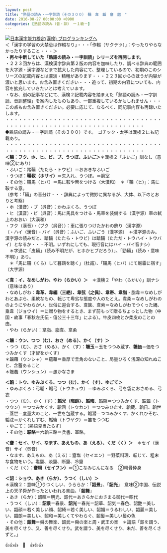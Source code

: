 ```yaml
---
layout: post
title: "熟語の読み・一字訓読（その３００）　鞴　韋　韜　齏　韶　"
date: 2016-08-27 00:00:00 +0900
categories: [熟語の読み（音・訓）　ー１級－]
---
```


[![](/syuusyuu9701/assets/images/熟語の読み・一字訓読（その３００）-鞴-韋-韜-齏-韶--br_c_3028_1.gif)](http://blog.with2.net/link.php?1659096:3028 "日本漢字能力検定(漢検) ブログランキングへ")[日本漢字能力検定(漢検) ブログランキングへ](http://blog.with2.net/link.php?1659096:3028)  
＜「漢字の学習の大禁忌は作輟なり」・・・「作輟（サクテツ）」：やったりやらなかったりすること・・・＞  
**・再々中断していた「熟語の読み・一字訓読」シリーズを再開します。**  
・２２３回からは、漢検漢字辞典第２版の内容を加味したり、調べる辞典の範囲を大字源・漢字源などまで拡大した内容にて、整理しているので、初期のこのシリーズの記載内容とは濃淡・精粗があります・・・２２３回からのほうが内容が濃いと思います。お含み置きください・・・追って、初期の内容についても、内容を拡充していきたいとは考えています。  
・なお、別の記事などにて、漢検２記載内容を踏まえた「熟語の読み・一字訓読、音訓整理」を案内したものもあり、一部重複しているかもしれません・・・この点もお含み置きください。必要に応じて、なるべく、同記事内容も再録いたします。  
・・・・・・・・・・・・・・・・・・・・・・・・・・・・・・・・・・・・・・・・・・・・・・・・・・・・・・・・・・・・・・・・・・・・  
●熟語の読み・一字訓読（その３００）です。　ゴチック・太字は漢検２にも記載あり。  
・・・・・・・・・・・・・・・・・・・・・・・・・・・・・・・・・・・・・・・・・・・・・・・・・・・・・・・・・・・・・・・・・・・・  
**＜鞴：フク、ホ、ヒ、ビ、ブ、うつぼ、ふいご＞**＊漢検２「ふいご」訓なし（意味②にあり）  
・ふいご：踏鞴（たたら・トウビ）＝おおきなふいご  
・うつぼ：**鞴靫（ホサイ）**＝矢入れ、うつぼ。＝箭󠄀室  
・その他：鞴馬（ヒバ）＝馬に鞍や轡をつける（大漢和）　＊「鞴（ヒ）」：馬に鞍する意。  
（参考：「鞴」の音分け・・・辞典によって微妙に異なるが、大体、以下のとおりと考察）  
・ホ（漢音）・ブ（呉音）：かわぶくろ、うつぼ  
・ヒ（漢音）・ビ（呉音）：馬に馬具をつける・馬車を装備する（漢字源）車の軾上のおおい（大漢和）  
・フク（漢音）・（ブク（呉音））：車に張りつけたかわの飾り（漢字源）  
（・ハイ（漢音）・バイ（呉音）：ふいご、ふいごう（漢字源）　←漢字源のみ。漢字源の読みだと、踏鞴（たたら・トウビ）は踏鞴（たただ・トウハイ・トウバイ）となるか・・・不明。いずれにしても、現行音にはハイ・バイ音ナシ）  
　＊字通に「皮鞴」（読み不明だが、ヒホかヒブだろう）」、「勁鞴」（読み・意味不明）」あり。  
　＊「馬に鞴（くら）して暮鶏を聴く」（杜甫）、「鞴馬（ヒバ）にて厳霜に宿す」（大字源）  
  
**＜韋：イ、なめしがわ、やわ（らかい）＞**　＊漢検２「やわ（らかい）」訓ナシ（意味はあり）  
・なめしがわ：**韋革、韋編（三絶）、韋弦（之佩）、韋帯、韋脂**・脂韋＝なめしがわとあぶら、柔軟なもの、転じて卑劣な態度や人のたとえ。韋柔＝なめしがわののようにやわらかい、世俗に迎合する、韋篋、韋索＝なめしがわでつくった縄、乗韋（ジョウイ）＝に贈り物をするとき、まず前もって贈るちょっとした物（中国・故事「春秋左氏伝・僖公三十三年」による）。牛皮四枚とか柔皮のことの由。  
・やわ（らかい）：韋脂、脂韋、韋柔  
  
**＜韞：ウン、つつ（む）、おさ（める）、かく（す）＞**  
・つつ（む）、おさ（める）、かく（す）：**韞玉**＝玉をつつみ蔵す、**韞価**＝価をつつみかくす（才智をかくす）  
＊韞藉（ウンシャ）＝蘊藉＝重厚で圭角のないこと、局量ひろく浅深の知れぬこと、含蓄あること  
＊韞蠢（ウンシュン）＝愚かなさま  
  
**＜韜：トウ、ゆみぶくろ、つつ（む）、かく（す）、ゆごて＞**  
・ゆみぶくろ：弓韜・韜弓（トウキュウ）＝ゆみぶくろ、弓を袋におさめる、弓衣  
・つつ（む）、かく（す）：**韜光（晦跡）、韜晦**、韜隠＝つつみかくす、韜韞（トウウン）＝つつみかくす、韜涵（トウカン）＝つつみひたす、韜蔵、韜日、韜世＝蓋世＝度量大のこと、一世を包蔵する。韜潜＝つつみかくす、かくれひそむ、韜沈＝かくれしずむ、韜籥（トウヤク）＝笛をつつむ  
・ゆごて：（熟語見当たらず）  
・その他：**韜略**＝六韜三略＝兵書、軍略。  
  
**＜齏：セイ、サイ、なます、あえもの、あ（える）、くだ（く）＞**　＊セイ（漢音）サイ（呉音）  
・なます、あえもの、あ（える）：齏塩（セイエン）＝野菜料理、転じて、粗末な食物をいう。塩齏、淡齏、断齏、冷齏  
・くだ（く）：**齏粉（セイフン）**＝①こなみじんになる　②粉骨砕身  
  
**＜韶：ショウ、あき（らか）、うつく（しい）＞**  
＊漢検２：意味①うつくしい、うららか：「**韶景**」、「**韶光**」　意味②中国、伝説上の天子舜が作ったといわれる楽曲。「**韶舞**」  
・あき（らか）：韶暉＝明光、韶代＝あきらかにおさまる御代＝昭代  
・うつく（しい）：**韶景**＝春景、**韶光**＝春光＝韶華、韶気＝春色、韶艶＝美しい、韶顔＝若く美しい顔、韶綺＝若く美しい、韶媚＝うるわしい、韶麗＝美しい、韶朗＝美しい、韶和＝美しくてやわらぐ、韶髪＝美しい髪の色  
・その他：**韶舞**＝舜の舞楽、韶武＝舜の楽と周・武王の楽　＊論語「韶を謂う、美を尽くせり、又、善を尽くせり。武を謂う、美を尽くせり、未だ、善を尽くさずと。」  
  
👍👍👍　🐒　👍👍👍  